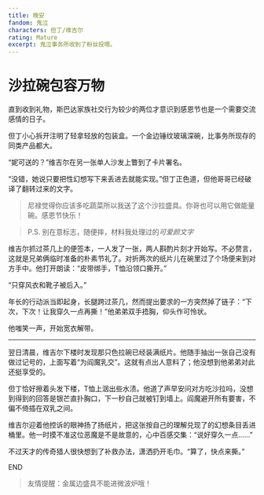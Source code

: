 ```yaml
---
title: 晚安
fandom: 鬼泣
characters: 但丁/维吉尔
rating: Mature
excerpt: 鬼泣事务所收到了粉丝投喂。
---
```


# 沙拉碗包容万物



直到收到礼物，斯巴达家族社交行为较少的两位才意识到感恩节也是一个需要交流感情的日子。

但丁小心拆开注明了轻拿轻放的包装盒。一个金边锤纹玻璃深碗，比事务所现存的同类产品都大。

“妮可送的？”维吉尔在另一张单人沙发上瞥到了卡片署名。

“没错，她说只要把性幻想写下来丢进去就能实现。”但丁正色道，但他哥哥已经破译了翻转过来的文字。

> 尼禄觉得你应该多吃蔬菜所以我送了这个沙拉盛具。你哥也可以用它做能量碗。感恩节快乐！

> P.S. 别在意标志，随便摔，材料我处理过的*可爱颜文字*

维吉尔抓过茶几上的便签本，一人发了一张，两人斟酌片刻才开始写。不必赘言，这就是兄弟俩临时准备的朴素节礼了。对折两次的纸片儿在碗里过了个场便来到对方手中。他打开朗读：“皮带绑手，T恤沿领口撕开。”

“只穿风衣和靴子被后入。”

年长的行动派当即起身，长腿跨过茶几，然而提出要求的一方突然掉了链子：“下次，下次！让我穿久一点再撕！”他弟弟双手捂胸，仰头作可怜状。

他嗤笑一声，开始宽衣解带。

---

翌日清晨，维吉尔下楼时发现那只色拉碗已经装满纸片。他随手抽出一张自己没有做过记号的，上面写着“为阎魔乳交”。这就有点出人意料了；他没想到他弟弟对此还挺享受的。

但丁恰好擦着头发下楼，T恤上洇出些水渍。他道了声早安问对方吃沙拉吗，没想到得到的回答是银芒直扑胸口，下一秒自己就被钉到墙上。阎魔避开所有要害，不偏不倚插在双乳之间。

维吉尔迎着他控诉的眼神扬了扬纸片，把这张按自己的理解兑现了的幻想条目丢进桶里。他一时摸不准这位恶魔是不是故意的，心中百感交集：“说好穿久一点……”

不过天才的传奇猎人很快想到了补救办法，潇洒扔开毛巾。“算了，快点来撕。”

 

END

> 友情提醒：金属边盛具不能进微波炉哦！

